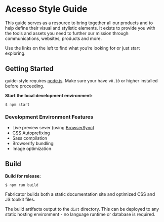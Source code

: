 # Acesso Style Guide

This guide serves as a resource to bring together all our products and to help define their visual and stylistic elements. It exists to provide you with the tools and assets you need to further our mission through communications, websites, products and more.

Use the links on the left to find what you’re looking for or just start exploring.


## Getting Started

guide-style requires [node.js](http://nodejs.org). Make sure your have `v0.10` or higher installed before proceeding.

**Start the local development environment:**

```
$ npm start
```

### Development Environment Features

- Live preview sever (using [BrowserSync](http://www.browsersync.io/))
- CSS Autoprefixing
- Sass compilation
- Browserify bundling
- Image optimization

## Build

**Build for release:**

```
$ npm run build
```

Fabricator builds both a static documentation site and optimized CSS and JS toolkit files.

The build artifacts output to the `dist` directory. This can be deployed to any static hosting environment - no language runtime or database is required.
